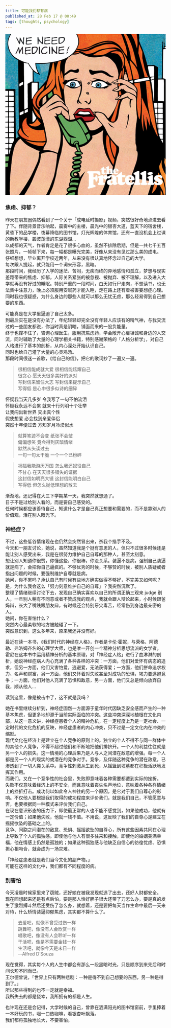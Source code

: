 ```yaml
---
title: 可能我们都有病
published_at: 28 Feb 17 @ 00:49
tags: [thoughts, psychology]
---
```


![](./fratellis-we-need-medicine.jpg)

### 焦虑、抑郁？
昨天在朋友圈偶然看到了一个关于「成电延时摄影」视频，突然很好奇地点进去看了下。伴随背景音乐响起，晨雾中的主楼，晨光中的银杏大道，蓝天下的宿舍楼，黄昏下的品学楼，夜幕降临的图书馆，灯光辉煌的体育馆，还有一直没机会上过课的新教学楼，碧波荡漾的东湖西湖… <br/>
以成都的天气，作者肯定是花了很多心血的，虽然不排除后期，但是一共七千五百张照片，一帧帧下来，每一幅都是曝光完美，好像从来没有见过那么美的成电。
仔细想想，毕业离开学校近两年，从来没有很认真地怀念过自己的大学。<br/>
每次跟人提起，就只能用一个词来形容，黑暗。<br/>
那段时间，我经历了入学的迷茫、苦闷，无疾而终的异地感情和孤立，梦想与现实差距带来的焦虑、抑郁，人际关系紧张的被忽视、被抛弃、被不理解，以及进入大学就再没有好过的睡眠。特别严重的一段时间，白天如行尸走肉，不想读书，也无法集中注意力，晚上必须服用安眠药才能入睡，走在路上还有着被害妄想症心理。
同时我也很疑惑，为什么身边的那些人就可以那么无忧无虑，那么轻易得到自己想要的东西。<br/>

<!-- truncate -->

可能真是在大学里逼迫了自己太多。<br/>
到最后实在是没有办法了，年纪轻轻却完全没有年轻人应该有的精气神，与我交流过的一些朋友都说，你当时真是阴暗，铺面而来的一股负能量。<br/>
终于也撑不住了，咨询心理医生，服用抗焦虑药，学会敞开心扉坦诚和身边的人交流，同时辅助了大量的心理学相关书籍，特别感谢荣格的「人格分析学」，对自己人格进行了基本的剖析，从内心深处开始认识自己。<br/>
同时也给自己灌了大量的心灵鸡汤。<br/>
那段时间很迷一首歌，《给自己的信》，把它的歌词抄了一遍又一遍。

> 很相信能成就大爱 很相信能炫耀自己<br/>
很贪心 愿天天很多美好的派对<br/>
写封信来留住大志 写封信来提示自己<br/>
写得低 是心中很多似诗的细碎
>
怀疑我当天几多岁 令我写了一句不怕流泪<br/>
怀疑我永远不会累 就来十行列明十个壮举<br/>
让我闯出新世界 交出真个性<br/>
假使想爱 必会找到亲爱伴侣<br/>
突然十年便过去 方知岁月冷漠似水<br/>

> 就算笔迹不会变 纸张不会皱 <br/>
偏偏想笑 竟会得到灰暗情绪<br/>
默然从头读过去 <br/>
一句一句太干脆 一个一个已粉碎 <br/>

> 祝福我能游历万国 怎么我还奴役自己 <br/>
不甘心 在天天很多错失的证据 <br/>
这封信如明亮大镜 这封信能明白自己 <br/>
写得低 但怎么抛低理想的散去 <br/>

渐渐地，还记得在大三下学期某一天，我突然就想通了。<br/>
日子不是过给别人看的，而是要自己感受的。<br/>
任何时候都应该善待自己，知道什么才是自己真正想要和需要的，而不是靠别人的价值观，活在别人眼光下。<br/>


### 神经症？
不过，这些低谷情绪现在也仍然会突然冒出来，杀我个措手不及。<br/>
今天和一朋友讨论，她说，虽然知道我是个挺有意思的人，但只不过很多时候还是能让别人感受出来，我是在很努力维护自己自尊的那种人，甚至太刻意。<br/>
想让别人知道你很赞，你懂这些，你很棒，你没关系。装逼不是病，强制自己装逼就是病了，会把你自己逼疯的。不够优秀的时候，不够赞的时候，被别人质疑或者指出问题的时候，要强制维护自尊就是病。<br/>
她问，你不累吗？承认自己有时候有些地方确实做得不够好，不完美又如何呢？<br/>
是，为什么我会这么「努力刻意维护自己的自尊」？我突然沉默了。<br/>
整理了情绪继续讨论下去，发现自己确实喜欢以自己的所谓正确三观来 judge 别人，一旦别人稍有不同意或者不赞成我的观点，我就会跟人辩论起来，小时候跟爸妈辩，长大了嘴贱跟朋友辩，有时候还会特别牙尖毒舌，经常伤到身边最亲密的人。<br/>
她问，你在害怕什么？<br/>
突然内心最柔软的地方被触碰了一下。<br/>
突然意识到，这么多年来，原来我还并没有好。<br/>

最近在读一本书，《我们时代的神经症人格》，作者是卡伦·霍妮，与荣格、阿德勒、弗洛姆齐名的心理学大师，也是唯一开创一个精神分析思想流派的女学者。<br/>
霍尼在这本书中运用精神分析的基本原理，对「神经症人格」进行了血淋淋的剖析，她说神经症病人内心充满了各种各样的冲突：一方面，他们对爱怀有病态的追求，但另一方面，他们又害怕爱，逃避爱，无法获得爱；一方面，他们拼命追求权力、名声和财富，另一方面，他们又怀着对失败甚至对成功的恐惧，竭力要逃避竞争；一方面，他们对他人充满了恐惧和敌意，另一方面，他们又总是倾向放弃自我，顺从他人…<br/>

读到这里，像是被击中了，这不就是我吗？<br/>

她在书里继续分析到，神经症固然一方面源于童年时代因缺乏安全感而产生的一种基本焦虑，但更多地却源于当前实际面临的冲突。这些冲突深深地植根在文化内部，从这一意义讲，神经症患者个人的精神危机，在一定程度上乃是一定社会、一定时代的文化危机的反映，神经症患者的内心冲突，只不过是一定文化内在冲突的缩影。<br/>
现代文化在经济上是建立在个人竞争的原则上的。独立的个人不得不与同一群体中的其他个人竞争，不得不超过他们和不断地把他们排挤开。一个人的利益往往就是另一个人的损失。这一情境的心理后果乃是人与人之间潜在敌意的增强。每一个人都是另一个人的现实的或潜在的竞争对手。竞争，及伴随这种竞争的潜在敌意，已渗透到了一切人类关系中。竞争性刺激从生到死，从摇篮到坟墓都在积极活跃地发挥其作用。<br/>
而我们，又在一个竞争性的社会里，失败即意味着各种需要都遭到实际的挫折。<br/>
失败不仅意味着经济上的不安全，而且意味着丧失名声地位，意味着各种各样情绪上的挫折打击。成功何以如此令人神往的另一个原因，是它对于我们自尊心的影响。不仅他人要根据我们取得的成功程度来评价我们，就是我们自己，不管愿意与否，也要根据同一种模式来评价我们自己。<br/>
在现在意识形态的压力下，即使最正常的人也不能不感觉到，如果他成功，他就有一定价值；如果他失败，他就一钱不值。不用说，这反映了我们的自尊心是建立在摇摇欲坠的基础之上的。<br/>
竞争、同胞之间潜在的敌意、恐惧、摇摇欲坠的自尊心，所有这些因素共同在心理上导致了个人的孤独感。即使他与他人有很多往来和接触，即使他的婚姻美满幸福，他在情感上仍然是孤独的；如果这种孤独感与他缺乏自信心的彷徨忧虑、恐惧担心相吻合，就会成为一场灾难。<br/>

「神经症患者就是我们当今文化的副产物。」<br/>
可能在这样的文化中，我们都有不同程度的病。

### 别害怕
今天凌晨时候家里来了窃贼，还好她在被我发现就逃了出去，还好人财都安全。<br/>
现在回想起来还是有点后怕，要是那人恰好胆子很大还带了刀怎么办，要是真的发生了激烈搏斗然后还受伤了怎么办，就想着，还是要把每天当作生命中最后一天来对待，什么矫情装逼抑郁焦虑，其实都不算什么了。<br/>

> 去爱吧，就像不曾受过伤一样 <br/>
跳舞吧，像没有人会欣赏一样 <br/>
唱歌吧，像没有人会聆听一样 <br/>
干活吧，像是不需要金钱一样 <br/>
生活吧，就像今天是末日一样 <br/>
--Alfred D’Souza

现在觉得，其实每个人的人生中都会有那么一段黑暗时光，只是顺序到来先后和时间长短不同而已。<br/>
王尔德曾说，「世界上只有两种悲剧：一种是得不到自己想要的东西，另一种是得到了。」<br/>
所以那些得到的也不一定就是幸福。<br/>
我所失去的都是侥幸，我所拥有的都是人生。

也许现在还是会记得，大学时候的自己，曾靠在洒满阳光的图书馆窗前，手里捧着一本好玩的书，啜一口热咖啡，看银杏叶飘落。<br/>
我们都将孤独地长大，不要害怕。
